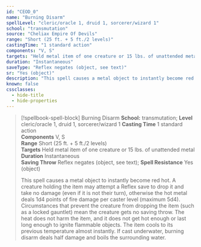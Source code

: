 ```yaml
---
id: "CEOD_0"
name: "Burning Disarm"
spellLevel: "cleric/oracle 1, druid 1, sorcerer/wizard 1"
school: "transmutation"
source: "Cheliax Empire Of Devils"
range: "Short (25 ft. + 5 ft./2 levels)"
castingTime: "1 standard action"
components: "V, S"
targets: "Held metal item of one creature or 15 lbs. of unattended metal"
duration: "Instantaneous"
saveType: "Reflex negates (object, see text)"
sr: "Yes (object)"
description: "This spell causes a metal object to instantly become red hot. A creature holding the item may attempt a Reflex save to drop it and take no damage (even if it is not their turn), otherwise the hot metal deals 1d4 points of fire damage per caster level (maximum 5d4). Circumstances that prevent the creature from dropping the item (such as a locked gauntlet) mean the creature gets no saving throw. The heat does not harm the item, and it does not get hot enough or last long enough to ignite flammable objects. The item cools to its previous temperature almost instantly. If cast underwater, burning disarm deals half damage and boils the surrounding water."
known: false
cssclasses:
  - hide-title
  - hide-properties
---
```


> [!spellbook-spell-block] Burning Disarm
> **School:** transmutation; **Level** cleric/oracle 1, druid 1, sorcerer/wizard 1
> **Casting Time** 1 standard action  
> **Components** V, S  
> **Range** Short (25 ft. + 5 ft./2 levels)  
> **Targets** Held metal item of one creature or 15 lbs. of unattended metal  
> **Duration** Instantaneous  
> **Saving Throw** Reflex negates (object, see text); **Spell Resistance** Yes (object)
> 
> This spell causes a metal object to instantly become red hot. A creature holding the item may attempt a Reflex save to drop it and take no damage (even if it is not their turn), otherwise the hot metal deals 1d4 points of fire damage per caster level (maximum 5d4). Circumstances that prevent the creature from dropping the item (such as a locked gauntlet) mean the creature gets no saving throw. The heat does not harm the item, and it does not get hot enough or last long enough to ignite flammable objects. The item cools to its previous temperature almost instantly. If cast underwater, burning disarm deals half damage and boils the surrounding water.